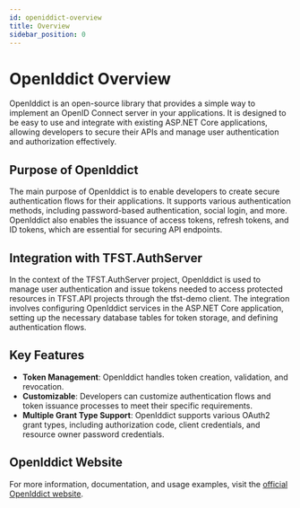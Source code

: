 ```yaml
---
id: openiddict-overview
title: Overview
sidebar_position: 0
---
```


# OpenIddict Overview

OpenIddict is an open-source library that provides a simple way to implement an OpenID Connect server in your applications. It is designed to be easy to use and integrate with existing ASP.NET Core applications, allowing developers to secure their APIs and manage user authentication and authorization effectively.

## Purpose of OpenIddict

The main purpose of OpenIddict is to enable developers to create secure authentication flows for their applications. It supports various authentication methods, including password-based authentication, social login, and more. OpenIddict also enables the issuance of access tokens, refresh tokens, and ID tokens, which are essential for securing API endpoints.

## Integration with TFST.AuthServer

In the context of the TFST.AuthServer project, OpenIddict is used to manage user authentication and issue tokens needed to access protected resources in TFST.API projects through the tfst-demo client. The integration involves configuring OpenIddict services in the ASP.NET Core application, setting up the necessary database tables for token storage, and defining authentication flows.

## Key Features

- **Token Management**: OpenIddict handles token creation, validation, and revocation.
- **Customizable**: Developers can customize authentication flows and token issuance processes to meet their specific requirements.
- **Multiple Grant Type Support**: OpenIddict supports various OAuth2 grant types, including authorization code, client credentials, and resource owner password credentials.

## OpenIddict Website
For more information, documentation, and usage examples, visit the [official OpenIddict website](https://openiddict.com/).